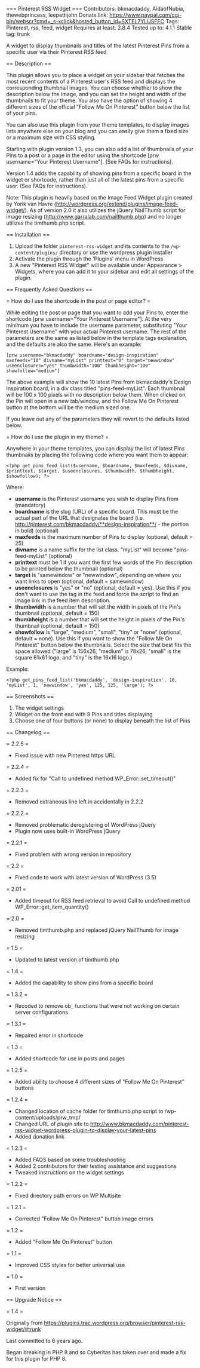 
=== Pinterest RSS Widget ===
Contributors: bkmacdaddy, AidaofNubia, thewebprincess, leepettijohn
Donate link: https://www.paypal.com/cgi-bin/webscr?cmd=_s-xclick&hosted_button_id=SXTEL7YLUSFFC
Tags: Pinterest, rss, feed, widget
Requires at least: 2.8.4
Tested up to: 4.1.1
Stable tag: trunk

A widget to display thumbnails and titles of the latest Pinterest Pins from a specific user via their Pinterest RSS feed

== Description ==

This plugin allows you to place a widget on your sidebar that fetches the most recent contents of a Pinterest user's RSS feed and displays the corresponding thumbnail images. You can choose whether to show the description below the image, and you can set the height and width of the thumbnails to fit your theme. You also have the option of showing 4 different sizes of the official "Follow Me On Pinterest" button below the list of your pins.

You can also use this plugin from your theme templates, to display images lists anywhere else on your blog and you can easily give them a fixed size or a maximum size with CSS styling.

Starting with plugin version 1.3, you can also add a list of thumbnails of your Pins to a post or a page in the editor using the shortcode [prw username="Your Pinterest Username"]. (See FAQs for instructions).

Version 1.4 adds the capability of showing pins from a specific board in the widget or shortcode, rather than just all of the latest pins from a specific user. (See FAQs for instructions).

Note: This plugin is heavily based on the Image Feed Widget plugin created by Yorik van Havre (http://wordpress.org/extend/plugins/image-feed-widget/). As of version 2.0 it also utilizes the jQuery NailThumb script for image resizing (http://www.garralab.com/nailthumb.php) and no longer utilizes the timthumb.php script.

== Installation ==

1. Upload the folder `pinterest-rss-widget` and its contents to the `/wp-content/plugins/` directory or use the wordpress plugin installer
2. Activate the plugin through the 'Plugins' menu in WordPress
3. A new "Pinterest RSS Widget" will be available under Appearance > Widgets, where you can add it to your sidebar and edit all settings of the plugin.

== Frequently Asked Questions ==

= How do I use the shortcode in the post or page editor? =

While editing the post or page that you want to add your Pins to, enter the shortcode [prw username="Your Pinterest Username"]. At the very minimum you have to include the username parameter, substituting "Your Pinterest Username" with your actual Pinterest username. The rest of the parameters are the same as listed below in the template tags explanation, and the defaults are also the same. Here's an example:

`[prw username="bkmacdaddy" boardname="design-inspiration" maxfeeds="10" divname="myList" printtext="0" target="newwindow" useenclosures="yes" thumbwidth="100" thumbheight="100" showfollow="medium"]`

The above example will show the 10 latest Pins from bkmacdaddy's Design Inspiration board, in a div class titled "pins-feed-myList". Each thumbnail will be 100 x 100 pixels with no description below them. When clicked on, the Pin will open in a new tab/window, and the Follow Me On Pinterest button at the bottom will be the medium sized one.

If you leave out any of the parameters they will revert to the defaults listed below.

= How do I use the plugin in my theme? =

Anywhere in your theme templates, you can display the list of latest Pins thumbnails by placing the following code where you want them to appear:

`<?php get_pins_feed_list($username, $boardname, $maxfeeds, $divname, $printtext, $target, $useenclosures, $thumbwidth, $thumbheight, $showfollow); ?>`

Where:

* **username** is the Pinterest username you wish to display Pins from (mandatory)
* **boardname** is the slug (URL) of a specific board. This must be the actual part of the URL that designates the board (i.e. http://pinterest.com/bkmacdaddy/**design-inspiration**/ - the portion in bold) (optional)
* **maxfeeds** is the maximum number of Pins to display (optional, default = 25)
* **divname** is a name suffix for the list class. "myList" will become "pins-feed-myList" (optional)
* **printtext** must be 1 if you want the first few words of the Pin description to be printed below the thumbnail (optional)
* **target** is "samewindow" or "newwindow", depending on where you want links to open (optional, default = samewindow)
* **useenclosures** is "yes" or "no" (optional, default = yes). Use this if you don't want to use the <enclosure> tag in the feed and force the script to find an image link in the feed item description.
* **thumbwidth** is a number that will set the width in pixels of the Pin's thumbnail (optional, default = 150)
* **thumbheight** is a number that will set the height in pixels of the Pin's thumbnail (optional, default = 150)
* **showfollow** is "large", "medium", "small", "tiny" or "none" (optional, default = none). Use this if you want to show the "Follow Me On Pinterest" button below the thumbnails. Select the size that best fits the space allowed ("large" is 156x26, "medium" is 78x26, "small" is the square 61x61 logo, and "tiny" is the 16x16 logo.)

Example:

`<?php get_pins_feed_list('bkmacdaddy', 'design-inspiration', 10, 'myList', 1, 'newwindow', 'yes', 125, 125, 'large'); ?>`

== Screenshots ==

1. The widget settings
2. Widget on the front end with 9 Pins and titles displaying
3. Choose one of four buttons (or none) to display beneath the list of Pins

== Changelog ==

= 2.2.5 =
* Fixed issue with new Pinterest https URL

= 2.2.4 =
* Added fix for "Call to undefined method WP_Error::set_timeout()"

= 2.2.3 =
* Removed extraneous line left in accidentally in 2.2.2

= 2.2.2 =
* Removed problematic deregistering of WordPress jQuery
* Plugin now uses built-in WordPress jQuery

= 2.2.1 =
* Fixed problem with wrong version in repository

= 2.2 =
* Fixed code to work with latest version of WordPress (3.5)

= 2.01 =
* Added timeout for RSS feed retrieval to avoid Call to undefined method WP_Error::get_item_quantity()

= 2.0 =
* Removed timthumb.php and replaced jQuery NailThumb for image resizing

= 1.5 =
* Updated to latest version of timthumb.php

= 1.4 =
* Added the capability to show pins from a specific board

= 1.3.2 =
* Recoded to remove ob_ functions that were not working on certain server configurations

= 1.3.1 =
* Repaired error in shortcode

= 1.3 =
* Added shortcode for use in posts and pages

= 1.2.5 =
* Added ability to choose 4 different sizes of "Follow Me On Pinterest" buttons

= 1.2.4 =
* Changed location of cache folder for timthumb.php script to /wp-content/uploads/prw_tmp/
* Changed URL of plugin site to http://www.bkmacdaddy.com/pinterest-rss-widget-wordpress-plugin-to-display-your-latest-pins
* Added donation link

= 1.2.3 =
* Added FAQS based on some troubleshooting
* Added 2 contributors for their testing assistance and suggestions
* Tweaked instructions on the widget settings

= 1.2.2 =
* Fixed directory path errors on WP Multisite

= 1.2.1 =
* Corrected "Follow Me On Pinterest" button image errors

= 1.2 =
* Added "Follow Me On Pinterest" button

= 1.1 =
* Improved CSS styles for better universal use

= 1.0 =
* First version

== Upgrade Notice ==

= 1.4 =

Originally from https://plugins.trac.wordpress.org/browser/pinterest-rss-widget/#trunk

Last committed to 6 years ago.

Began breaking in PHP 8 and so Cyberitas has taken over and made a fix for this  plugin for PHP 8.